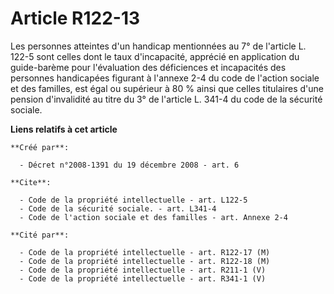 # Article R122-13

Les personnes atteintes d'un handicap mentionnées au 7° de l'article L. 122-5 sont celles dont le taux d'incapacité, apprécié
en application du guide-barème pour l'évaluation des déficiences et incapacités des personnes handicapées figurant à l'annexe
2-4 du code de l'action sociale et des familles, est égal ou supérieur à 80 % ainsi que celles titulaires d'une pension
d'invalidité au titre du 3° de l'article L. 341-4 du code de la sécurité sociale.

**Liens relatifs à cet article**

	**Créé par**:

	  - Décret n°2008-1391 du 19 décembre 2008 - art. 6

	**Cite**:

	  - Code de la propriété intellectuelle - art. L122-5
	  - Code de la sécurité sociale. - art. L341-4
	  - Code de l'action sociale et des familles - art. Annexe 2-4

	**Cité par**:

	  - Code de la propriété intellectuelle - art. R122-17 (M)
	  - Code de la propriété intellectuelle - art. R122-18 (M)
	  - Code de la propriété intellectuelle - art. R211-1 (V)
	  - Code de la propriété intellectuelle - art. R341-1 (V)
